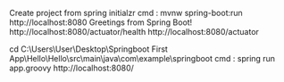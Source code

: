 Create project from spring initialzr
cmd : mvnw spring-boot:run
http://localhost:8080
Greetings from Spring Boot!
http://localhost:8080/actuator/health
http://localhost:8080/actuator

cd C:\Users\User\Desktop\Springboot First App\Hello\Hello\src\main\java\com\example\springboot
cmd : spring run app.groovy
http://localhost:8080/

